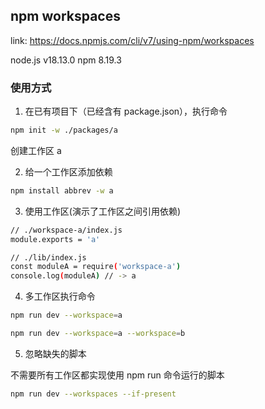 ## npm workspaces

link: https://docs.npmjs.com/cli/v7/using-npm/workspaces

node.js v18.13.0
npm     8.19.3


### 使用方式

1. 在已有项目下（已经含有 package.json），执行命令
```bash
npm init -w ./packages/a
```
创建工作区 a

2. 给一个工作区添加依赖

```bash
npm install abbrev -w a
```

3. 使用工作区(演示了工作区之间引用依赖)

```bash
// ./workspace-a/index.js
module.exports = 'a'

// ./lib/index.js
const moduleA = require('workspace-a')
console.log(moduleA) // -> a
```

4. 多工作区执行命令
```bash
npm run dev --workspace=a
```
```bash
npm run dev --workspace=a --workspace=b
```

5. 忽略缺失的脚本

不需要所有工作区都实现使用 npm run 命令运行的脚本

```bash
npm run dev --workspaces --if-present
```
